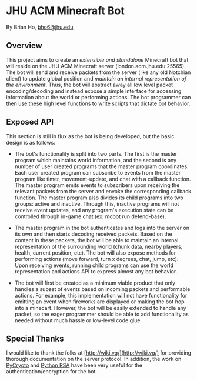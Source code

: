 # JHU ACM Minecraft Bot
By Brian Ho, bho6@jhu.edu

## Overview

This project aims to create an *extensible and standalone* Minecraft bot that will reside on the JHU ACM Minecraft server (london.acm.jhu.edu:25565). The bot will send and receive packets from the server (like any old Notchian client) to update global position and *maintain an internal representation of the environment*. Thus, the bot will abstract away all low level packet encoding/decoding and instead expose a simple interface for accessing information about the world or performing actions. The bot programmer can then use these high level functions to write scripts that dictate bot behavior.


## Exposed API

This section is still in flux as the bot is being developed, but the basic design is as follows:

- The bot's functionality is split into two parts. The first is the master program which maintains world information, and the second is any number of user created programs that the master program coordinates. Each user created program can subscribe to events from the master program like timer, movement-update, and chat with a callback function. The master program emits events to subscribers upon receiving the relevant packets from the server and envoke the corresponding callback function. The master program also divides its child programs into two groups: active and inactive. Through this, inactive programs will not receive event updates, and any program's execution state can be controlled through in-game chat (ex: mcbot run defend-base).

- The master program in the bot authenticates and logs into the server on its own and then starts decoding received packets. Based on the content in these packets, the bot will be able to maintain an internal representation of the surrounding world (chunk data, nearby players, health, current position, etc). The bot will also expose methods for performing actions (move forward, turn x degrees, chat, jump, etc). Upon receiving events, running child programs can use the world representation and actions API to express almost any bot behavior.

- The bot will first be created as a minimum viable product that only handles a subset of events based on incoming packets and performable actions. For example, this implementation will not have functionality for emitting an event when fireworks are displayed or making the bot hop into a minecart. However, the bot will be easily extended to handle any packet, so the eager programmer should be able to add functionality as needed without much hassle or low-level code glue.


## Special Thanks

I would like to thank the folks at [http://wiki.vg/](http://wiki.vg/) for providing thorough documentation on the server protocol. In addition, the work on [PyCrypto](https://www.dlitz.net/software/pycrypto/) and [Python RSA](http://stuvel.eu/rsa) have been very useful for the authentication/encryption for the bot.